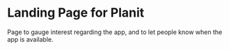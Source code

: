 # Landing Page for Planit

Page to gauge interest regarding the app, and to let people know when the app is available.

